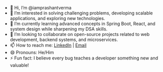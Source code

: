 - 👋 Hi, I’m @iamprashantverma  
- 👀 I’m interested in solving challenging problems, developing scalable applications, and exploring new technologies.  
- 🌱 I’m currently learning advanced concepts in Spring Boot, React, and system design while sharpening my DSA skills.  
- 💞️ I’m looking to collaborate on open-source projects related to web development, backend systems, and microservices.  
- 📫 How to reach me: [LinkedIn](https://www.linkedin.com/in/prashant2k26) | [Email](mailto:prashant2k26@gmail.com)  
- 😄 Pronouns: He/Him  
- ⚡ Fun fact: I believe every bug teaches a developer something new and valuable!  
